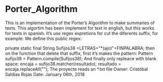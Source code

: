 # Porter_Algorithm
This is an implementation of the Porter’s Algorithm to make summaries of texts. This algortim has been implement for text in english, but this works for texts in spanish.
It’s use regex expretions for cut the diferents suffix, for example:
We define this public regex:

private static final String Sufijos38 =LETRAS+"*(ajo)"+FINPALABRA;
then on the function that delete that suffix, first it’s makes the pattern:
Pattern sufijo38 = Pattern.compile(Sufijos38);
And finally only repleace with blank space:
encaja = sufijo38.matcher(resultado);
resultado = encaja.replaceAll("");
The proyecte reads an *.txt file
Owner: Cristóbal Saldías Rojas
Date: January 06th, 2018
